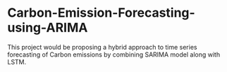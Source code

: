 # Carbon-Emission-Forecasting-using-ARIMA


This project would be proposing a hybrid approach to time series forecasting of Carbon emissions by combining SARIMA model along with LSTM.
